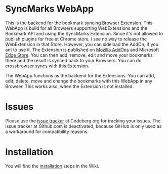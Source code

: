 # SyncMarks WebApp
This is the backend for the bookmark syncing [Browser Extension](../../../../../Offerel/SyncMarks-Extension). This WebApp is build for all Browsers supporting WebExtensions and the Bookmark API and using the SyncMarks Extension. Since it's not allowed to publish plugins for free at Chrome store, i see no way to release the WebExtension in that Store. However, you can sideload the AddOn, if you ant to use it. The Extension is published on [Mozilla AddOns](https://addons.mozilla.org/firefox/addon/syncmarks/) and Microsoft [Edge Store](https://microsoftedge.microsoft.com/addons/detail/ffobakhdlfhmnnkmimkbnbmnplihhphg). You can then add, remove, edit and move your bookmarks there and the result is synced back to your Browsers. You can do crossbrowser syncs with this Extension. 

The WebApp functions as the backend for the Extensions. You can add, edit, delete, move and change the bookmarks with this WebApp in any Browser. This works also, when the Extension is not installed.

# Issues
Please use the [issue tracker](https://codeberg.org/Offerel/SyncMarks-Webapp/issues) at Codeberg.org for tracking your issues. The issue tracker at Github.com is deactivated, because GitHub is only used as a workaround for compatibility reasons.

# Installation
You will find the [installation](../../../../../Offerel/SyncMarks-Webapp/wiki/) steps in the Wiki.